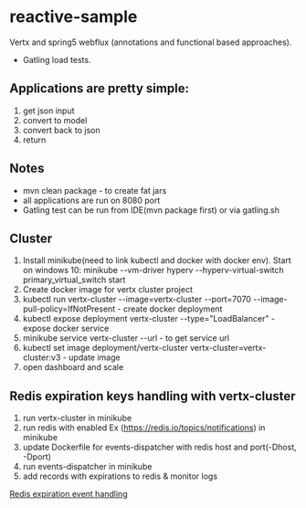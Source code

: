 # reactive-sample
Vertx and spring5 webflux (annotations and functional based approaches).
+ Gatling load tests.

## Applications are pretty simple: 
1. get json input
2. convert to model
3. convert back to json
4. return

## Notes
 - mvn clean package - to create fat jars
 - all applications are run on 8080 port
 - Gatling test can be run from IDE(mvn package first) or via gatling.sh

## Cluster
1. Install minikube(need to link kubectl and docker with docker env). Start on windows 10: minikube --vm-driver hyperv --hyperv-virtual-switch primary_virtual_switch start
2. Create docker image for vertx cluster project
3. kubectl run vertx-cluster --image=vertx-cluster --port=7070 --image-pull-policy=IfNotPresent - create docker deployment
4. kubectl expose deployment vertx-cluster --type="LoadBalancer" - expose docker service
5. minikube service vertx-cluster --url - to get service url
6. kubectl set image deployment/vertx-cluster vertx-cluster=vertx-cluster:v3 - update image
7. open dashboard and scale


## Redis expiration keys handling with vertx-cluster
1. run vertx-cluster in minikube
2. run redis with enabled Ex (https://redis.io/topics/notifications) in minikube
3. update Dockerfile for events-dispatcher with redis host and port(-Dhost, -Dport)
4. run events-dispatcher in minikube
5. add records with expirations to redis & monitor logs

[Redis expiration event handling](images/expiration_evt_handling.png)
